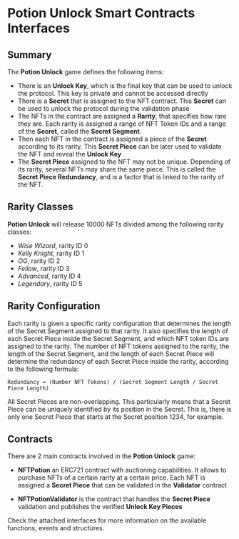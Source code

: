 # Potion Unlock Smart Contracts Interfaces

## Summary

The **Potion Unlock** game defines the following items:

-   There is an **Unlock Key**, which is the final key that can be used to unlock the protocol. This key is
    private and cannot be accessed directly
-   There is a **Secret** that is assigned to the NFT contract. This **Secret** can be used to
    unlock the protocol during the validation phase
-   The NFTs in the contract are assigned a **Rarity**, that specifies how rare they are. Each rarity is assigned a range of NFT Token IDs and a range of the **Secret**, called the **Secret Segment**.
-   Then each NFT in the contract is assigned a piece of the **Secret** according to its rarity. This **Secret Piece** can be later used to validate the NFT and reveal the **Unlock Key**
-   The **Secret Piece** assigned to the NFT may not be unique. Depending of its rarity, several
    NFTs may share the same piece. This is called the **Secret Piece Redundancy**, and is a factor that
    is linked to the rarity of the NFT.

## Rarity Classes

**Potion Unlock** will release 10000 NFTs divided among the following rarity classes:

-   _Wise Wizard_, rarity ID 0
-   _Kelly Knight_, rarity ID 1
-   _OG_, rarity ID 2
-   _Fellow_, rarity ID 3
-   _Advanced_, rarity ID 4
-   _Legendary_, rarity ID 5

## Rarity Configuration

Each rarity is given a specific rarity configuration that determines the length of the
Secret Segment assigned to that rarity. It also specifies the length of each Secret Piece
inside the Secret Segment, and which NFT token IDs are assigned to the rarity. The number
of NFT tokens assigned to the rarity, the length of the Secret Segment, and the length of
each Secret Piece will determine the redundancy of each Secret Piece inside the rarity,
according to the following formula:

    Redundancy = (Number NFT Tokens) / (Secret Segment Length / Secret Piece Length)

All Secret Pieces are non-overlapping. This particularly means that a Secret Piece can be uniquely
identified by its position in the Secret. This is, there is only one Secret Piece that starts at
the Secret position 1234, for example.

## Contracts

There are 2 main contracts involved in the **Potion Unlock** game:

-   **NFTPotion** an ERC721 contract with auctioning capabilities. It allows to purchase NFTs of a certain rarity at a certain price. Each NFT is assigned a **Secret Piece** that can be validated in the **Validator** contract

-   **NFTPotionValidator** is the contract that handles the **Secret Piece** validation and publishes the verified **Unlock Key Pieces**

Check the attached interfaces for more information on the available functions, events and structures.

